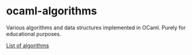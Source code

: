 # ocaml-algorithms

Various algorithms and data structures implemented in OCaml.  Purely for educational purposes.

[List of algorithms](lib/README.md)
